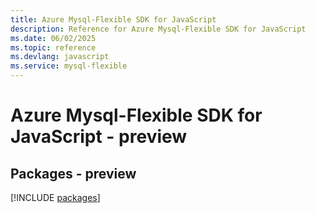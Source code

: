 ```yaml
---
title: Azure Mysql-Flexible SDK for JavaScript
description: Reference for Azure Mysql-Flexible SDK for JavaScript
ms.date: 06/02/2025
ms.topic: reference
ms.devlang: javascript
ms.service: mysql-flexible
---
```

# Azure Mysql-Flexible SDK for JavaScript - preview
## Packages - preview
[!INCLUDE [packages](mysql-flexible-index.md)]